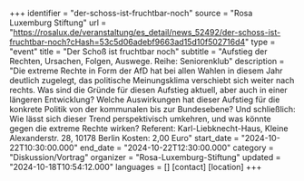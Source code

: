 +++
identifier = "der-schoss-ist-fruchtbar-noch"
source = "Rosa Luxemburg Stiftung"
url = "https://rosalux.de/veranstaltung/es_detail/news_52492/der-schoss-ist-fruchtbar-noch?cHash=53c5d06adebf9663ad15d10f502716d4"
type = "event"
title = "Der Schoß ist fruchtbar noch"
subtitle = "Aufstieg der Rechten, Ursachen, Folgen, Auswege.  Reihe: Seniorenklub"
description = "Die extreme Rechte in Form der AfD hat bei allen Wahlen in diesem Jahr deutlich zugelegt, das politische Meinungsklima verschiebt sich weiter nach rechts. Was sind die Gründe für diesen Aufstieg  aktuell, aber auch in einer längeren Entwicklung? Welche Auswirkungen hat dieser Aufstieg für die konkrete Politik  von der kommunalen bis zur Bundesebene? Und schließlich: Wie lässt sich dieser Trend perspektivisch umkehren, und was könnte gegen die extreme Rechte wirken?
Referent: 
Karl-Liebknecht-Haus, Kleine Alexanderstr. 28, 10178 Berlin
Kosten: 2,00 Euro"
start_date = "2024-10-22T10:30:00.000"
end_date = "2024-10-22T12:30:00.000"
category = "Diskussion/Vortrag"
organizer = "Rosa-Luxemburg-Stiftung"
updated = "2024-10-18T10:54:12.000"
languages = []
[contact]
[location]
+++